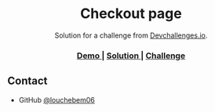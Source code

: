 <!-- Please update value in the {}  -->

<h1 align="center">Checkout page</h1>

<div align="center">
   Solution for a challenge from  <a href="http://devchallenges.io" target="_blank">Devchallenges.io</a>.
</div>

<div align="center">
  <h3>
    <a href="https://jolcwij.cluster029.hosting.ovh.net/devchallenge.io/checkout/checkout.html">
      Demo
    </a>
    <span> | </span>
    <a href="https://github.com/louchebem06/Checkout-Page-devchallenge.io">
      Solution
    </a>
    <span> | </span>
    <a href="https://devchallenges.io/challenges/0J1NxxGhOUYVqihwegfO">
      Challenge
    </a>
  </h3>
</div>

## Contact

- GitHub [@louchebem06](https://github.com/louchebem06)
